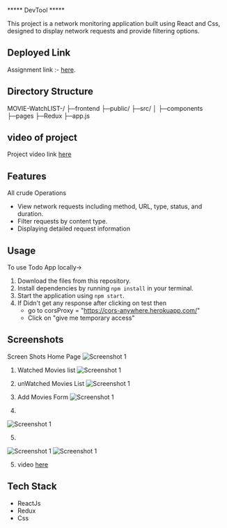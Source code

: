 ***** DevTool *****

This project is a network monitoring application built using React and Css, designed to display network requests and provide filtering options.




## Deployed Link

Assignment link :- [here]().



## Directory Structure
MOVIE-WatchLIST-/
├─frontend
  ├─public/
  ├─src/
  │ ├─components
    ├─pages
    ├─Redux
    ├─app.js




## video of project
Project video link [here]()


## Features
All crude Operations
- View network requests including method, URL, type, status, and duration.
- Filter requests by  content type.
- Displaying detailed request information



## Usage

To use Todo App locally->

1. Download the files from this repository.
2. Install dependencies by running `npm install` in your terminal.
3. Start the application using `npm start`.
4. If Didn't get any response after clicking on test then
   - go to corsProxy = "https://cors-anywhere.herokuapp.com/"
   - Click on "give me temporary access"



## Screenshots

Screen Shots
Home Page
![Screenshot 1]()

1. Watched Movies list
![Screenshot 1]()

2. unWatched Movies List
![Screenshot 1]()

3. Add Movies Form
![Screenshot 1]()

4.
![Screenshot 1]()

5.
![Screenshot 1]()
![Screenshot 1]()

5.  video
[here]()


## Tech Stack
- ReactJs
- Redux
- Css
